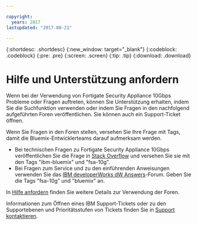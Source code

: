 ```yaml
---

copyright:
  years: 2017
lastupdated: "2017-08-21"

---
```


{:shortdesc: .shortdesc}
{:new_window: target="_blank"}
{:codeblock: .codeblock}
{:pre: .pre}
{:screen: .screen}
{:tip: .tip}
{:download: .download}

# Hilfe und Unterstützung anfordern

Wenn bei der Verwendung von Fortigate Security Appliance 10Gbps Probleme oder Fragen auftreten, können Sie Unterstützung erhalten, indem Sie die Suchfunktion verwenden oder indem Sie Fragen in den nachfolgend aufgeführten Foren veröffentlichen. Sie können auch ein Support-Ticket öffnen.

Wenn Sie Fragen in den Foren stellen, versehen Sie Ihre Frage mit Tags, damit die Bluemix-Entwicklerteams darauf aufmerksam werden.

* Bei technischen Fragen zu Fortigate Security Appliance 10Gbps veröffentlichen Sie die Frage in [Stack Overflow](https://stackoverflow.com/search?q=fsa-10g+ibm-bluemix) und versehen Sie sie mit den Tags "ibm-bluemix" und "fsa-10g".
* Bei Fragen zum Service und zu den einführenden Anweisungen verwenden Sie das [IBM developerWorks dW Answers](https://developer.ibm.com/answers/topics/fsa-10g.html?smartspace=bluemix)-Forum. Geben Sie die Tags "fsa-10g" und "bluemix" an.

In [Hilfe anfordern](https://console.bluemix.net/docs/support/index.html#getting-help) finden Sie weitere Details zur Verwendung der Foren.

Informationen zum Öffnen eines IBM Support-Tickets oder zu den Supportebenen und Prioritätsstufen von Tickets finden Sie in [Support kontaktieren](https://console.bluemix.net/docs/support/index.html#contacting-support).
